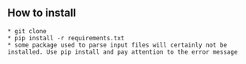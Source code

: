 ## How to install
    * git clone
    * pip install -r requirements.txt
    * some package used to parse input files will certainly not be installed. Use pip install and pay attention to the error message

